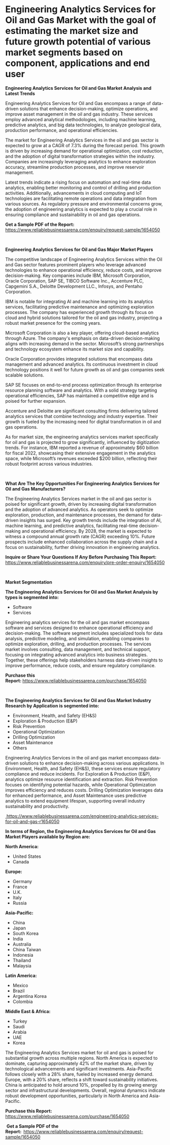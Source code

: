 <p><h1>Engineering Analytics Services for Oil and Gas Market with the goal of estimating the market size and future growth potential of various market segments based on component, applications and end user</h1></p><p><strong>Engineering Analytics Services for Oil and Gas Market Analysis and Latest Trends</strong></p>
<p><p>Engineering Analytics Services for Oil and Gas encompass a range of data-driven solutions that enhance decision-making, optimize operations, and improve asset management in the oil and gas industry. These services employ advanced analytical methodologies, including machine learning, predictive analytics, and big data technologies, to analyze geological data, production performance, and operational efficiencies.</p><p>The market for Engineering Analytics Services in the oil and gas sector is expected to grow at a CAGR of 7.3% during the forecast period. This growth is driven by increasing demand for operational optimization, cost reduction, and the adoption of digital transformation strategies within the industry. Companies are increasingly leveraging analytics to enhance exploration accuracy, streamline production processes, and improve reservoir management.</p><p>Latest trends indicate a rising focus on automation and real-time data analytics, enabling better monitoring and control of drilling and production activities. Additionally, advancements in cloud computing and IoT technologies are facilitating remote operations and data integration from various sources. As regulatory pressure and environmental concerns grow, the adoption of engineering analytics is expected to play a crucial role in ensuring compliance and sustainability in oil and gas operations.</p></p>
<p><strong>Get a Sample PDF of the Report:&nbsp;</strong> <a href="https://www.reliablebusinessarena.com/enquiry/request-sample/1654050?utm_campaign=3035&utm_medium=2&utm_source=Github&utm_content=ia&utm_term=18042025&utm_id=engineering-analytics-services-for-oil-and-gas">https://www.reliablebusinessarena.com/enquiry/request-sample/1654050</a></p>
<p>&nbsp;</p>
<p><strong>Engineering Analytics Services for Oil and Gas Major Market Players</strong></p>
<p><p>The competitive landscape of Engineering Analytics Services within the Oil and Gas sector features prominent players who leverage advanced technologies to enhance operational efficiency, reduce costs, and improve decision-making. Key companies include IBM, Microsoft Corporation, Oracle Corporation, SAP SE, TIBCO Software Inc., Accenture PLC, Capgemini S.A., Deloitte Development LLC., Infosys, and Pentaho Corporation.</p><p>IBM is notable for integrating AI and machine learning into its analytics services, facilitating predictive maintenance and optimizing exploration processes. The company has experienced growth through its focus on cloud and hybrid solutions tailored for the oil and gas industry, projecting a robust market presence for the coming years.</p><p>Microsoft Corporation is also a key player, offering cloud-based analytics through Azure. The company's emphasis on data-driven decision-making aligns with increasing demand in the sector. Microsoft’s strong partnerships and technology ecosystem enhance its market size and capability.</p><p>Oracle Corporation provides integrated solutions that encompass data management and advanced analytics. Its continuous investment in cloud technology positions it well for future growth as oil and gas companies seek scalable solutions.</p><p>SAP SE focuses on end-to-end process optimization through its enterprise resource planning software and analytics. With a solid strategy targeting operational efficiencies, SAP has maintained a competitive edge and is poised for further expansion.</p><p>Accenture and Deloitte are significant consulting firms delivering tailored analytics services that combine technology and industry expertise. Their growth is fueled by the increasing need for digital transformation in oil and gas operations.</p><p>As for market size, the engineering analytics services market specifically for oil and gas is projected to grow significantly, influenced by digitization trends. For instance, IBM reported a revenue of approximately $60 billion for fiscal 2022, showcasing their extensive engagement in the analytics space, while Microsoft’s revenues exceeded $200 billion, reflecting their robust footprint across various industries.</p></p>
<p>&nbsp;</p>
<p><strong>What Are The Key Opportunities For Engineering Analytics Services for Oil and Gas Manufacturers?</strong></p>
<p><p>The Engineering Analytics Services market in the oil and gas sector is poised for significant growth, driven by increasing digital transformation and the adoption of advanced analytics. As operators seek to optimize exploration, production, and maintenance processes, the demand for data-driven insights has surged. Key growth trends include the integration of AI, machine learning, and predictive analytics, facilitating real-time decision-making and operational efficiency. By 2028, the market is expected to witness a compound annual growth rate (CAGR) exceeding 10%. Future prospects include enhanced collaboration across the supply chain and a focus on sustainability, further driving innovation in engineering analytics.</p></p>
<p><strong>Inquire or Share Your Questions If Any Before Purchasing This Report:</strong> <a href="https://www.reliablebusinessarena.com/enquiry/pre-order-enquiry/1654050?utm_campaign=3035&utm_medium=2&utm_source=Github&utm_content=ia&utm_term=18042025&utm_id=engineering-analytics-services-for-oil-and-gas">https://www.reliablebusinessarena.com/enquiry/pre-order-enquiry/1654050</a></p>
<p>&nbsp;</p>
<p><strong>Market Segmentation</strong></p>
<p><strong>The Engineering Analytics Services for Oil and Gas Market Analysis by types is segmented into:</strong></p>
<p><ul><li>Software</li><li>Services</li></ul></p>
<p><p>Engineering analytics services for the oil and gas market encompass software and services designed to enhance operational efficiency and decision-making. The software segment includes specialized tools for data analysis, predictive modeling, and simulation, enabling companies to optimize exploration, drilling, and production processes. The services market involves consulting, data management, and technical support, focusing on integrating advanced analytics into business strategies. Together, these offerings help stakeholders harness data-driven insights to improve performance, reduce costs, and ensure regulatory compliance.</p></p>
<p><strong>Purchase this Report:&nbsp;</strong><a href="https://www.reliablebusinessarena.com/purchase/1654050?utm_campaign=3035&utm_medium=2&utm_source=Github&utm_content=ia&utm_term=18042025&utm_id=engineering-analytics-services-for-oil-and-gas">https://www.reliablebusinessarena.com/purchase/1654050</a></p>
<p>&nbsp;</p>
<p><strong>The Engineering Analytics Services for Oil and Gas Market Industry Research by Application is segmented into:</strong></p>
<p><ul><li>Environment, Health, and Safety (EH&S)</li><li>Exploration & Production (E&P)</li><li>Risk Prevention</li><li>Operational Optimization</li><li>Drilling Optimization</li><li>Asset Maintenance</li><li>Others</li></ul></p>
<p><p>Engineering Analytics Services in the oil and gas market encompass data-driven solutions to enhance decision-making across various applications. In Environment, Health, and Safety (EH&S), these services ensure regulatory compliance and reduce incidents. For Exploration & Production (E&P), analytics optimize resource identification and extraction. Risk Prevention focuses on identifying potential hazards, while Operational Optimization improves efficiency and reduces costs. Drilling Optimization leverages data for enhanced performance, and Asset Maintenance uses predictive analytics to extend equipment lifespan, supporting overall industry sustainability and productivity.</p></p>
<p><a href="https://www.reliablebusinessarena.com/engineering-analytics-services-for-oil-and-gas-r1654050?utm_campaign=3035&utm_medium=2&utm_source=Github&utm_content=ia&utm_term=18042025&utm_id=engineering-analytics-services-for-oil-and-gas">&nbsp;https://www.reliablebusinessarena.com/engineering-analytics-services-for-oil-and-gas-r1654050</a></p>
<p><strong>In terms of Region, the Engineering Analytics Services for Oil and Gas Market Players available by Region are:</strong></p>
<p>
    <p> <strong> North America: </strong>
        <ul>
            <li>United States</li>
            <li>Canada</li>
        </ul>
        </p> 
    <p> <strong> Europe: </strong>
        <ul>
            <li>Germany</li>
            <li>France</li>
            <li>U.K.</li>
            <li>Italy</li>
            <li>Russia</li>
        </ul>
        </p> 
    <p> <strong> Asia-Pacific: </strong>
        <ul>
            <li>China</li>
            <li>Japan</li>
            <li>South Korea</li>
            <li>India</li>
            <li>Australia</li>
            <li>China Taiwan</li>
            <li>Indonesia</li>
            <li>Thailand</li>
            <li>Malaysia</li>
        </ul>
        </p> 
    <p> <strong> Latin America: </strong>
        <ul>
            <li>Mexico</li>
            <li>Brazil</li>
            <li>Argentina Korea</li>
            <li>Colombia</li>
        </ul>
        </p> 
    <p> <strong> Middle East & Africa: </strong>
        <ul>
            <li>Turkey</li>
            <li>Saudi</li>
            <li>Arabia</li>
            <li>UAE</li>
            <li>Korea</li>
        </ul>
    </p>
    </p>
<p><p>The Engineering Analytics Services market for oil and gas is poised for substantial growth across multiple regions. North America is expected to dominate, capturing approximately 42% of the market share, driven by technological advancements and significant investments. Asia-Pacific follows closely with a 28% share, fueled by increased energy demand. Europe, with a 20% share, reflects a shift toward sustainability initiatives. China is anticipated to hold around 10%, propelled by its growing energy sector and infrastructural developments. Overall, regional dynamics indicate robust development opportunities, particularly in North America and Asia-Pacific.</p></p>
<p><strong>Purchase this Report: </strong><a href="https://www.reliablebusinessarena.com/purchase/1654050?utm_campaign=3035&utm_medium=2&utm_source=Github&utm_content=ia&utm_term=18042025&utm_id=engineering-analytics-services-for-oil-and-gas">https://www.reliablebusinessarena.com/purchase/1654050</a></p>
<p>&nbsp;<strong>Get a Sample PDF of the Report:&nbsp;&nbsp;</strong><a href="https://www.reliablebusinessarena.com/enquiry/request-sample/1654050?utm_campaign=3035&utm_medium=2&utm_source=Github&utm_content=ia&utm_term=18042025&utm_id=engineering-analytics-services-for-oil-and-gas">https://www.reliablebusinessarena.com/enquiry/request-sample/1654050</a></p>
<p><strong></strong></p>
<p><p></p><p></p><p></p></p>